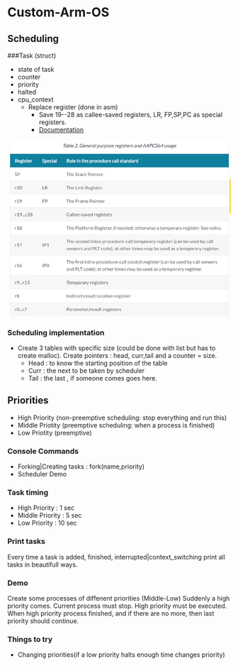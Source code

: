 # Custom-Arm-OS


## Scheduling 

###Task (struct)
- state of task
- counter
- priority
- halted
- cpu\_context
  - Replace register (done in asm)
    - Save 19\-\-28 as callee-saved registers, LR, FP,SP,PC as special registers. 
    - [Documentation](https://developer.arm.com/documentation/ihi0055/d/)

![Screenshot](./images/general_registers.png)

### Scheduling implementation
- Create 3 tables with specific size (could be done with list but has to create malloc). Create pointers : head, curr,tail and a counter = size.
  - Head : to know the starting position of the table
  - Curr : the next to be taken by scheduler
  - Tail : the last , if someone comes goes here. 


## Priorities 
  - High Priority   (non-preemptive scheduling: stop everything and run this)
  - Middle Priotity (preemptive scheduling: when a process is finished)
  - Low Priotity    (preemptive)

### Console Commands 
- Forking|Creating tasks : fork(name,priority)
- Scheduler Demo

### Task timing
- High Priority   : 1   sec
- Middle Priority : 5   sec
- Low Priority    : 10  sec

### Print tasks
Every time a task is added, finished, interrupted|context\_switching print all tasks in beautifull ways.

### Demo
Create some processes of diffenent priorities (Middle-Low)
Suddenly a high priority comes. 
Current process must stop. High priority must be executed.
When high priority process finished, and if there are no more, then last priority should continue.

### Things to try 
- Changing priorities(if a low priority halts enough time changes priority)

